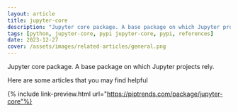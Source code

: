 ```yaml
---
layout: article
title: jupyter-core
description: "Jupyter core package. A base package on which Jupyter projects rely."
tags: [python, jupyter-core, pypi jupyter-core, pypi, references]
date: 2023-12-27
cover: /assets/images/related-articles/general.png
---
```


Jupyter core package. A base package on which Jupyter projects rely.

Here are some articles that you may find helpful

{% include link-preview.html url="https://piptrends.com/package/jupyter-core"%}